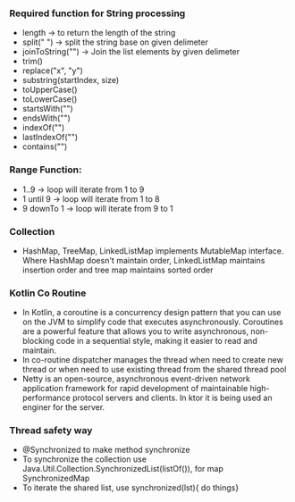 ### Required function for String processing
- length -> to return the length of the string<br /> 
- split(" ") -> split the string base on given delimeter<br /> 
- joinToString("") -> Join the list elements by given delimeter<br />
- trim()
- replace("x", "y")
- substring(startIndex, size)
- toUpperCase()
- toLowerCase()
- startsWith("")
- endsWith("")
- indexOf("")
- lastIndexOf("")
- contains("")

### Range Function:
- 1..9 -> loop will iterate from 1 to 9<br />
- 1 until 9 -> loop will iterate from 1 to 8<br /> 
- 9 downTo 1 -> loop will iterate from 9 to 1<br />

### Collection
- HashMap, TreeMap, LinkedListMap implements MutableMap interface. Where HashMap doesn't maintain order, LinkedListMap maintains insertion order and tree map maintains sorted order 

### Kotlin Co Routine
- In Kotlin, a coroutine is a concurrency design pattern that you can use on the JVM to simplify code that executes asynchronously. Coroutines are a powerful feature that allows you to write asynchronous, non-blocking code in a sequential style, making it easier to read and maintain.
- In co-routine dispatcher manages the thread when need to create new thread or when need to use existing thread from the shared thread pool
- Netty is an open-source, asynchronous event-driven network application framework for rapid development of maintainable high-performance protocol servers and clients. In ktor it is being used an enginer for the server.

### Thread safety way
- @Synchronized to make method synchronize
- To synchronize the collection use Java.Util.Collection.SynchronizedList(listOf()), for map SynchronizedMap
- To iterate the shared list, use synchronized(lst){ do things}


